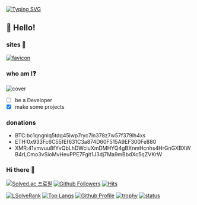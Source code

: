 [![Typing SVG](https://readme-typing-svg.herokuapp.com?color=%2336BCF7&size=20&center=true&multiline=true&width=650&height=150&lines=Hello+World!!;I'm+living+in+Korea;My+main+programming+lang+is+Python%2C+C%2B%2B)](https://github.com/smartwe)

## :wave: Hello!

### sites :electric_plug:
[![favicon](https://user-images.githubusercontent.com/73765768/118676912-c5ba5580-b836-11eb-8e55-8a0137365ebb.png)](https://smartwe.github.io)

### who am I:question:
![cover](https://user-images.githubusercontent.com/73765768/115991530-d7c42200-a603-11eb-9f54-5c07ec47e86c.png)

- [ ] be a Developer
- [x] make some projects

### donations
- BTC:bc1qngnlq5tdq45lwp7ryc7ln378z7w57f379lh4xs
- ETH:0x933Fc6C55fEf631C3a874D60F515A9EF300Fe880
- XMR:41vmvuu8fYvQbLhDWciuXmDMHYQ4gBXnmHcnhs4HrGnGXBXWB4rLCmo3vSioMvHeuPPE7Fgit1J3dj7Ma9mBbdXc5qZVKrW

### Hi there :wave:
[![Solved.ac
프로필](http://mazassumnida.wtf/api/mini/generate_badge?boj=smartwe)](https://solved.ac/smartwe)
[![Github Followers](https://img.shields.io/github/followers/smartwe?color=06d6a0&label=Github%20Followers&style=for-the-badge)](https://github.com/smartwe?tab=followers)
[![Hits](https://hits.seeyoufarm.com/api/count/incr/badge.svg?url=https%3A%2F%2Fgithub.com%2Fsmartwe&count_bg=%2379C83D&title_bg=%23555555&icon=&icon_color=%23E7E7E7&title=hits&edge_flat=false)](https://github.com/smartwe)

[![LSolveRank](https://github-readme-solvedac-hyp3rflow.vercel.app/api/?handle=smartwe)](https://solved.ac/profile/smartwe)
[![Top Langs](https://github-readme-stats.vercel.app/api/top-langs/?username=smartwe&layout=compact&hide=Visual%20Basic)](https://github.com/smartwe)
[![Github Profile](https://github-readme-stats.vercel.app/api?username=smartwe&count_private=true&hide=contribs,prs&show_icons=true&theme=vue-dark)](https://github.com/smartwe)
[![trophy](https://github-profile-trophy.vercel.app/?username=smartwe&theme=chalk&row=2&column=3)](https://github.com/smartwe)
[![status](https://github-readme-streak-stats.herokuapp.com/?user=smartwe&)](#)
